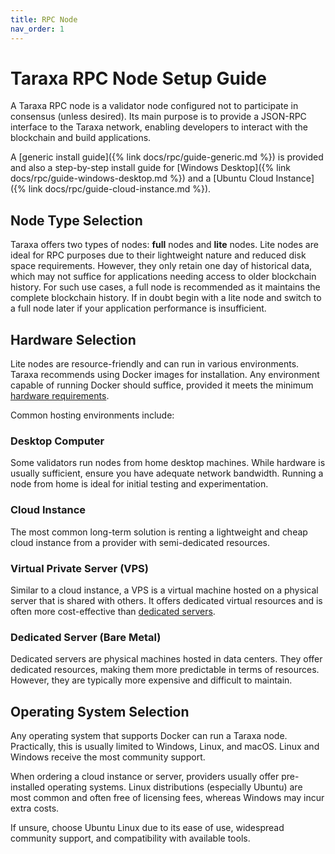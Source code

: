 ```yaml
---
title: RPC Node
nav_order: 1
---
```


# Taraxa RPC Node Setup Guide

A Taraxa RPC node is a validator node configured not to participate in consensus (unless desired). Its main purpose is to provide a JSON-RPC interface to the Taraxa network, enabling developers to interact with the blockchain and build applications.

A [generic install guide]({% link docs/rpc/guide-generic.md %}) is provided and also a step-by-step install guide for [Windows Desktop]({% link docs/rpc/guide-windows-desktop.md %}) and a [Ubuntu Cloud Instance]({% link docs/rpc/guide-cloud-instance.md %}).

## Node Type Selection

Taraxa offers two types of nodes: **full** nodes and **lite** nodes. Lite nodes are ideal for RPC purposes due to their lightweight nature and reduced disk space requirements. However, they only retain one day of historical data, which may not suffice for applications needing access to older blockchain history. For such use cases, a full node is recommended as it maintains the complete blockchain history. If in doubt begin with a lite node and switch to a full node later if your application performance is insufficient.

## Hardware Selection

Lite nodes are resource-friendly and can run in various environments. Taraxa recommends using Docker images for installation. Any environment capable of running Docker should suffice, provided it meets the minimum [hardware requirements](https://docs.taraxa.io/become-a-validator/consensus-node-hardware-requirements#lite-consensus-node).

Common hosting environments include:

### Desktop Computer

Some validators run nodes from home desktop machines. While hardware is usually sufficient, ensure you have adequate network bandwidth. Running a node from home is ideal for initial testing and experimentation.

### Cloud Instance

The most common long-term solution is renting a lightweight and cheap cloud instance from a provider with semi-dedicated resources.

### Virtual Private Server (VPS)

Similar to a cloud instance, a VPS is a virtual machine hosted on a physical server that is shared with others. It offers dedicated virtual resources and is often more cost-effective than [dedicated servers](#dedicated-server-bare-metal).

### Dedicated Server (Bare Metal)

Dedicated servers are physical machines hosted in data centers. They offer dedicated resources, making them more predictable in terms of resources. However, they are typically more expensive and difficult to maintain.

## Operating System Selection

Any operating system that supports Docker can run a Taraxa node. Practically, this is usually limited to Windows, Linux, and macOS. Linux and Windows receive the most community support.

When ordering a cloud instance or server, providers usually offer pre-installed operating systems. Linux distributions (especially Ubuntu) are most common and often free of licensing fees, whereas Windows may incur extra costs.

If unsure, choose Ubuntu Linux due to its ease of use, widespread community support, and compatibility with available tools.
